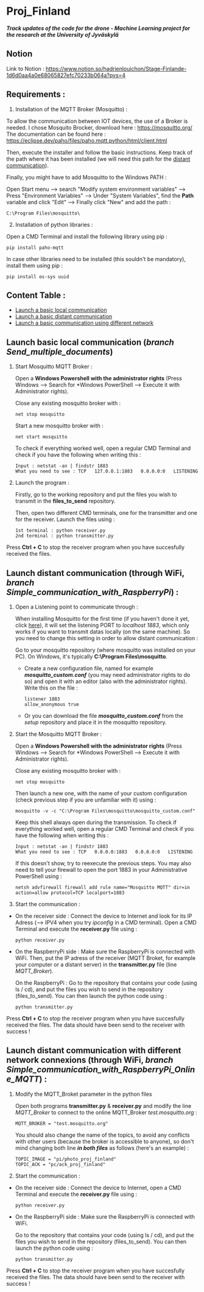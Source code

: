 # Proj_Finland
***Track updates of the code for the drone - Machine Learning project for the research at the University of Jyväskylä***

## Notion
Link to Notion : https://www.notion.so/hadrienlouichon/Stage-Finlande-1d6d0aa4a0e68065827efc70233b064a?pvs=4

## Requirements :
1. Installation of the MQTT Broker (Mosquitto) :

To allow the communication between IOT devices, the use of a Broker  is needed. I chose Mosquito Brocker, download here : https://mosquitto.org/
The documentation can be found here : https://eclipse.dev/paho/files/paho.mqtt.python/html/client.html

Then, execute the installer and follow the basic instructions. Keep track of the path where it has been installed (we will need this path for the [distant communication](#launch-distant-communication-through-wifi)).

Finally, you might have to add Mosquitto to the Windows PATH :

Open Start menu --> search "Modify system environment variables" --> Press "Environment Variables" --> Under "System Variables", find the **Path** variable and click "Edit" --> Finally click "New" and add the path :
```
C:\Program Files\mosquitto\
```

2. Installation of python libraries :

Open a CMD Terminal and install the following library using pip :
```
pip install paho-mqtt
```
In case other libraries need to be installed (this souldn't be mandatory), install them using pip :
```
pip install os-sys uuid
```
## Content Table :
- [Launch a basic local communication](#launch-basic-local-communication-branch-send_multiple_documents)
- [Launch a basic distant communication](#launch-distant-communication-through-wifi)
- [Launch a basic communication using different network](#launch-distant-communication-with-different-network-connexions-through-wifi-branch-simple_communication_with_raspberrypi_online_mqtt)


## Launch basic local communication (_branch Send_multiple_documents_)

1. Start Mosquitto MQTT Broker :

    Open a **Windows Powershell with the administrator rights** (Press Windows --> Search for *Windows PowerShell --> Execute it with Administrator rights).

    Close any existing mosquitto broker with : 
    ```
    net stop mosquitto
    ```
    Start a new mosquitto broker with : 
    ```
    net start mosquitto
    ```

    To check if everything worked well, open a regular CMD Terminal and check if you have the following when writing this :
    ```
    Input : netstat -an | findstr 1883
    What you need to see : TCP   127.0.0.1:1883   0.0.0.0:0   LISTENING
    ```

2. Launch the program :

    Firstly, go to the working repository and put the files you wish to transmit in the **files_to_send** repository.

    Then, open two different CMD terminals, one for the transmitter and one for the receiver. Launch the files using : 
    ```
    1st terminal : python receiver.py
    2nd terminal : python transmitter.py
    ```

Press **Ctrl + C** to stop the receiver program when you have succesfully received the files.

## Launch distant communication (through WiFi, _branch Simple_communication_with_RaspberryPi_) :

1. Open a Listening point to communicate through :

    When installing Mosquitto for the first time (if you haven't done it yet, click [here](#requirements)), it will set the listening PORT to *localhost 1883*, which only works if you want to transmit datas locally (on the same machine). So you need to change this setting in order to allow distant communication :

    Go to your mosquitto repository (where mosquitto was installed on your PC). On Windows, it's typically **C:\Program Files\mosquitto**.
    - Create a new configuration file, named for example ***mosquitto_custom.conf*** (you may need administrator rights to do so) and open it with an editor (also with the administrator rights).
    Write this on the file :
        ```
        listener 1883
        allow_anonymous true
        ```
    - Or you can download the file ***mosquitto_custom.conf*** from the *setup* repository and place it in the mosquitto repository.

2. Start the Mosquitto MQTT Broker :

    Open a **Windows Powershell with the administrator rights** (Press Windows --> Search for *Windows PowerShell --> Execute it with Administrator rights).

    Close any existing mosquitto broker with : 
    ```
    net stop mosquitto
    ```
    Then launch a new one, with the name of your custom configuration (check previous step if you are unfamiliar with it) using :
    ```
    mosquitto -v -c "C:\Program Files\mosquitto\mosquitto_custom.conf"
    ```

    Keep this shell always open during the transmission. To check if everything worked well, open a regular CMD Terminal and check if you have the following when writing this :
    ```
    Input : netstat -an | findstr 1883
    What you need to see : TCP   0.0.0.0:1883   0.0.0.0:0   LISTENING
    ```

    If this doesn't show, try to reexecute the previous steps. You may also need to tell your firewall to open the port 1883 in your Administrative PowerShell using : 
    ```
    netsh advfirewall firewall add rule name="Mosquitto MQTT" dir=in action=allow protocol=TCP localport=1883
    ```

3. Start the communication :

- On the receiver side : Connect the device to Internet and look for its IP Adress (--> IPV4 when you try *ipconfig* in a CMD terminal). Open a CMD Terminal and execute the **receiver.py** file using : 
    ```
    python receiver.py
    ```

- On the RaspberryPi side : Make sure the RaspberryPi is connected with WiFi. Then, put the IP adress of the receiver (MQTT Broket, for example your computer or a distant server) in the **transmitter.py** file (line _MQTT_Broker_).

    On the RaspberryPi : Go to the repository that contains your code (using ls / cd), and put the files you wish to send in the repository (files_to_send). You can then launch the python code using :
    ```
    python transmitter.py
    ```
Press **Ctrl + C** to stop the receiver program when you have succesfully received the files. The data should have been send to the receiver with success !

## Launch distant communication with different network connexions (through WiFi, _branch Simple_communication_with_RaspberryPi_Online_MQTT_) :

1. Modify the MQTT_Broket parameter in the python files

    Open both programs **transmitter.py** & **receiver.py** and modify the line _MQTT_Broker_ to connect to the online MQTT_Broker *test.mosquitto.org* :
    ```
    MQTT_BROKER = "test.mosquitto.org"
    ```
    You should also change the name of the topics, to avoid any conflicts with other users (because the broker is accessible to anyone), so don't mind changing both line ***in both files*** as follows (here's an example) :
    ```
    TOPIC_IMAGE = "pi/photo_proj_finland"
    TOPIC_ACK = "pc/ack_proj_finland"
    ```

2. Start the communication :

- On the receiver side : Connect the device to Internet, open a CMD Terminal and execute the **receiver.py** file using : 
    ```
    python receiver.py
    ```

- On the RaspberryPi side : Make sure the RaspberryPi is connected with WiFi.

    Go to the repository that contains your code (using ls / cd), and put the files you wish to send in the repository (files_to_send). You can then launch the python code using :
    ```
    python transmitter.py
 
    ```
Press **Ctrl + C** to stop the receiver program when you have succesfully received the files. The data should have been send to the receiver with success !
